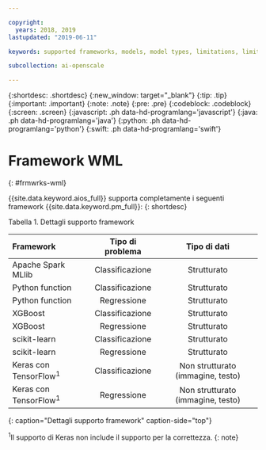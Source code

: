 ```yaml
---

copyright:
  years: 2018, 2019
lastupdated: "2019-06-11"

keywords: supported frameworks, models, model types, limitations, limits

subcollection: ai-openscale

---
```


{:shortdesc: .shortdesc}
{:new_window: target="_blank"}
{:tip: .tip}
{:important: .important}
{:note: .note}
{:pre: .pre}
{:codeblock: .codeblock}
{:screen: .screen}
{:javascript: .ph data-hd-programlang='javascript'}
{:java: .ph data-hd-programlang='java'}
{:python: .ph data-hd-programlang='python'}
{:swift: .ph data-hd-programlang='swift'}

# Framework WML
{: #frmwrks-wml}

{{site.data.keyword.aios_full}} supporta completamente i seguenti framework {{site.data.keyword.pm_full}}: 
{: shortdesc}

Tabella 1. Dettagli supporto framework

| Framework | Tipo di problema | Tipo di dati |
|:---|:---:|:---:|
| Apache Spark MLlib | Classificazione | Strutturato |
| Python function | Classificazione | Strutturato |
| Python function | Regressione | Strutturato |
| XGBoost | Classificazione | Strutturato |
| XGBoost | Regressione | Strutturato |
| scikit-learn | Classificazione | Strutturato |
| scikit-learn | Regressione | Strutturato |
| Keras con TensorFlow<sup>1</sup> | Classificazione | Non strutturato (immagine, testo) |
| Keras con TensorFlow<sup>1</sup> | Regressione | Non strutturato (immagine, testo) |
{: caption="Dettagli supporto framework" caption-side="top"}

<sup>1</sup>Il supporto di Keras non include il supporto per la correttezza.
{: note}



